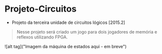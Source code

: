 # Projeto-Circuitos
* Projeto da terceira unidade de circuitos lógicos [2015.2]

> Nesse projeto será criado um jogo para dois jogadores de memória e reflexos utilizando FPGA.

![alt tag]("Imagem da máquina de estados aqui - em breve") 
